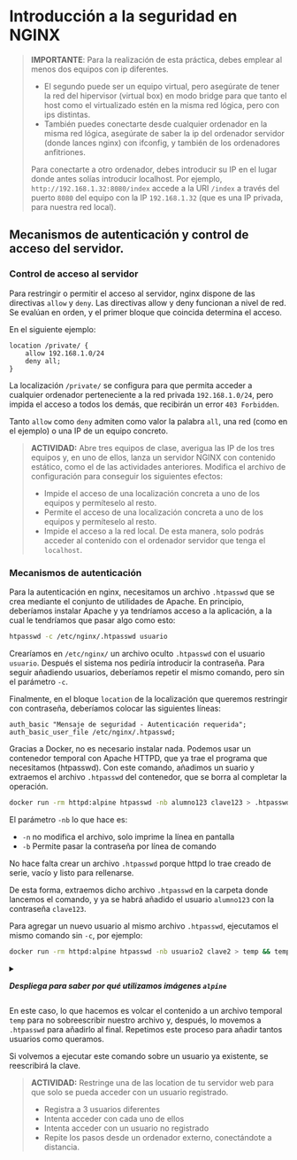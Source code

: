 # Introducción a la seguridad en NGINX

> **IMPORTANTE**: Para la realización de esta práctica, debes emplear al menos dos equipos con ip diferentes. 
> - El segundo puede ser un equipo virtual, pero asegúrate de tener la red del hipervisor (virtual box) en modo bridge para que tanto el host como el virtualizado estén en la misma red lógica, pero con ips distintas.
> - También puedes conectarte desde cualquier ordenador en la misma red lógica, asegúrate de saber la ip del ordenador servidor (donde lances nginx) con ifconfig, y también de los ordenadores anfitriones.
>
> Para conectarte a otro ordenador, debes introducir su IP en el lugar donde antes solías introducir localhost. Por ejemplo, `http://192.168.1.32:8080/index` accede a la URI `/index`  a través del puerto `8080` del equipo con la IP `192.168.1.32` (que es una IP privada, para nuestra red local).

## Mecanismos de autenticación y control de acceso del servidor.

### Control de acceso al servidor

Para restringir o permitir el acceso al servidor, nginx dispone de las directivas `allow` y `deny`. Las directivas allow y deny funcionan a nivel de red. Se evalúan en orden, y el primer bloque que coincida determina el acceso.

En el siguiente ejemplo:
```nginx
location /private/ {
    allow 192.168.1.0/24
    deny all;
}
```
La localización `/private/` se configura para que permita acceder a cualquier ordenador perteneciente a la red privada `192.168.1.0/24`, pero impida el acceso a todos los demás, que recibirán un error `403 Forbidden`.

Tanto `allow` como `deny` admiten como valor la palabra `all`, una red (como en el ejemplo) o una IP de un equipo concreto.

> **ACTIVIDAD:** Abre tres equipos de clase, averigua las IP de los tres equipos y, en uno de ellos, lanza un servidor NGINX con contenido estático, como el de las actividades anteriores. Modifica el archivo de configuración para conseguir los siguientes efectos:
> - Impide el acceso de una localización concreta a uno de los equipos y permíteselo al resto.
> - Permite el acceso de una localización concreta a uno de los equipos y permíteselo al resto.
> - Impide el acceso a la red local. De esta manera, solo podrás acceder al contenido con el ordenador servidor que tenga el `localhost`.

### Mecanismos de autenticación

Para la autenticación en nginx, necesitamos un archivo `.htpasswd` que se crea mediante el conjunto de utilidades de Apache. En principio, deberíamos instalar Apache y ya tendríamos acceso a la aplicación, a la cual le tendríamos que pasar algo como esto:

```bash
htpasswd -c /etc/nginx/.htpasswd usuario
```
Crearíamos en `/etc/nginx/` un archivo oculto `.htpasswd` con el usuario `usuario`. Después el sistema nos pediría introducir la contraseña. Para seguir añadiendo usuarios, deberíamos repetir el mismo comando, pero sin el parámetro `-c`.

Finalmente, en el bloque `location` de la localización que queremos restringir con contraseña, deberíamos colocar las siguientes líneas:

```nginx
auth_basic "Mensaje de seguridad - Autenticación requerida";
auth_basic_user_file /etc/nginx/.htpasswd;
```
Gracias a Docker, no es necesario instalar nada. Podemos usar un contenedor temporal con Apache HTTPD, que ya trae el programa que necesitamos (htpasswd). Con este comando, añadimos un suario y extraemos el archivo `.htpasswd` del contenedor, que se borra al completar la operación.

```bash
docker run -rm httpd:alpine htpasswd -nb alumno123 clave123 > .htpasswd
```

El parámetro `-nb` lo que hace es:
- `-n` no modifica el archivo, solo imprime la línea en pantalla
- `-b` Permite pasar la contraseña por línea de comando

No hace falta crear un archivo `.htpasswd` porque httpd lo trae creado de serie, vacío y listo para rellenarse.

De esta forma, extraemos dicho archivo `.htpasswd` en la carpeta donde lancemos el comando, y ya se habrá añadido el usuario `alumno123` con la contraseña `clave123`.

Para agregar un nuevo usuario al mismo archivo `.htpasswd`, ejecutamos el mismo comando sin `-c`, por ejemplo:

```bash
docker run -rm httpd:alpine htpasswd -nb usuario2 clave2 > temp && temp .htpasswd
```
<details>
<summary>

***Despliega para saber por qué utilizamos imágenes `alpine`***
</summary>

> Habrás observado que en muchas imágenes de estos ejemplos, la versión que cogemos es `alpine`. Las imágenes Alpine en Docker son versiones ligeras de la distribución Linux Alpine, diseñadas específicamente para contenedores con un tamaño reducido y una superficie de ataque mínima.
> 
> Estas imágenes son ideales para entornos de producción debido a su pequeño tamaño, lo que permite despliegues más rápidos y una menor utilización de recursos.
> 
> Por ejemplo, una imagen Alpine puede ocupar alrededor de 5.59 MB, mientras que una imagen Ubuntu puede ocupar hasta 64.21 MB, lo que representa una diferencia de aproximadamente 12 veces más.
</details>

En este caso, lo que hacemos es volcar el contenido a un archivo temporal `temp` para no sobreescribir nuestro archivo y, después, lo movemos a `.htpasswd` para añadirlo al final. Repetimos este proceso para añadir tantos usuarios como queramos.


Si volvemos a ejecutar este comando sobre un usuario ya existente, se reescribirá la clave.

> **ACTIVIDAD:** Restringe una de las location de tu servidor web para que solo se pueda acceder con un usuario registrado.
> - Registra a 3 usuarios diferentes
> - Intenta acceder con cada uno de ellos
> - Intenta acceder con un usuario no registrado
> - Repite los pasos desde un ordenador externo, conectándote a distancia.

